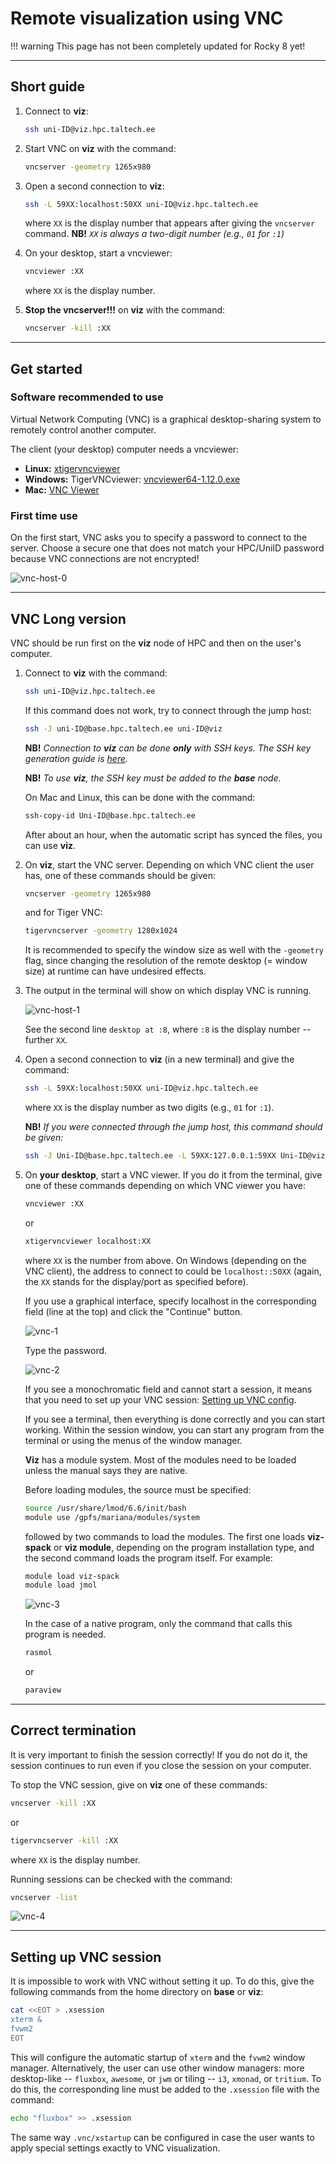 # Remote visualization using VNC

!!! warning
    This page has not been completely updated for Rocky 8 yet!

---

## Short guide

1. Connect to **viz**:

    ```sh
    ssh uni-ID@viz.hpc.taltech.ee
    ```

2. Start VNC on **viz** with the command:

    ```sh
    vncserver -geometry 1265x980
    ```

3. Open a second connection to **viz**:

    ```sh
    ssh -L 59XX:localhost:50XX uni-ID@viz.hpc.taltech.ee
    ```

    where `XX` is the display number that appears after giving the `vncserver` command.
    **NB!** _`XX` is always a two-digit number (e.g., `01` for `:1`)_

4. On your desktop, start a vncviewer:

    ```sh
    vncviewer :XX
    ```

    where `XX` is the display number.

5. **Stop the vncserver!!!** on **viz** with the command:

    ```sh
    vncserver -kill :XX
    ```

---

## Get started

### Software recommended to use

Virtual Network Computing (VNC) is a graphical desktop-sharing system to remotely control another computer.

The client (your desktop) computer needs a vncviewer:

- **Linux:** [xtigervncviewer](https://command-not-found.com/xtigervncviewer)
- **Windows:** TigerVNCviewer: [vncviewer64-1.12.0.exe](https://sourceforge.net/projects/tigervnc/files/stable/1.12.0/vncviewer64-1.12.0.exe/download)
- **Mac:** [VNC Viewer](https://www.realvnc.com/en/connect/download/viewer/)

### First time use

On the first start, VNC asks you to specify a password to connect to the server. Choose a secure one that does not match your HPC/UniID password because VNC connections are not encrypted!

![vnc-host-0](/visualization/attachments/vnc-host-0.png)

---

## VNC Long version

VNC should be run first on the **viz** node of HPC and then on the user's computer.

1. Connect to **viz** with the command:

    ```sh
    ssh uni-ID@viz.hpc.taltech.ee
    ```

    If this command does not work, try to connect through the jump host:

    ```sh
    ssh -J uni-ID@base.hpc.taltech.ee uni-ID@viz 
    ```

    **NB!** _Connection to **viz** can be done **only** with SSH keys. The SSH key generation guide is [here](/access/ssh)._

    **NB!** _To use **viz**, the SSH key must be added to the **base** node._

    On Mac and Linux, this can be done with the command:

    ```sh
    ssh-copy-id Uni-ID@base.hpc.taltech.ee
    ```

    After about an hour, when the automatic script has synced the files, you can use **viz**.

2. On **viz**, start the VNC server. Depending on which VNC client the user has, one of these commands should be given:

    ```sh
    vncserver -geometry 1265x980
    ```

    and for Tiger VNC:

    ```sh
    tigervncserver -geometry 1280x1024
    ```

    It is recommended to specify the window size as well with the `-geometry` flag, since changing the resolution of the remote desktop (= window size) at runtime can have undesired effects.

3. The output in the terminal will show on which display VNC is running.

    ![vnc-host-1](/visualization/attachments/vnc-host-1.png)

    See the second line `desktop at :8`, where `:8` is the display number -- further `XX`.

4. Open a second connection to **viz** (in a new terminal) and give the command:

    ```sh
    ssh -L 59XX:localhost:50XX uni-ID@viz.hpc.taltech.ee
    ```

    where `XX` is the display number as two digits (e.g., `01` for `:1`).

    **NB!** _If you were connected through the jump host, this command should be given:_

    ```sh
    ssh -J Uni-ID@base.hpc.taltech.ee -L 59XX:127.0.0.1:59XX Uni-ID@viz
    ```

5. On **your desktop**, start a VNC viewer. If you do it from the terminal, give one of these commands depending on which VNC viewer you have:

    ```sh
    vncviewer :XX
    ```

    or

    ```sh
    xtigervncviewer localhost:XX
    ```

    where `XX` is the number from above. On Windows (depending on the VNC client), the address to connect to could be `localhost::50XX` (again, the `XX` stands for the display/port as specified before).

    If you use a graphical interface, specify localhost in the corresponding field (line at the top) and click the "Continue" button.

    ![vnc-1](/visualization/attachments/vnc-1.png)

    Type the password.

    ![vnc-2](/visualization/attachments/vnc-2.png)

    If you see a monochromatic field and cannot start a session, it means that you need to set up your VNC session: [Setting up VNC config](#setting-up-vnc-session).

    If you see a terminal, then everything is done correctly and you can start working. Within the session window, you can start any program from the terminal or using the menus of the window manager.

    **Viz** has a module system. Most of the modules need to be loaded unless the manual says they are native.

    Before loading modules, the source must be specified:

    ```sh
    source /usr/share/lmod/6.6/init/bash
    module use /gpfs/mariana/modules/system
    ```

    followed by two commands to load the modules. The first one loads **viz-spack** or **viz module**, depending on the program installation type, and the second command loads the program itself. For example:

    ```sh
    module load viz-spack
    module load jmol
    ```

    ![vnc-3](/visualization/attachments/vnc-3.png)

    In the case of a native program, only the command that calls this program is needed.

    ```sh
    rasmol
    ```

    or

    ```sh
    paraview
    ```

---

## Correct termination

It is very important to finish the session correctly! If you do not do it, the session continues to run even if you close the session on your computer.

To stop the VNC session, give on **viz** one of these commands:

```sh
vncserver -kill :XX
```

or

```sh
tigervncserver -kill :XX
```

where `XX` is the display number.

Running sessions can be checked with the command:

```sh
vncserver -list
```

![vnc-4](/visualization/attachments/vnc-4.png)

---

## Setting up VNC session

It is impossible to work with VNC without setting it up. To do this, give the following commands from the home directory on **base** or **viz**:

```sh
cat <<EOT > .xsession
xterm &
fvwm2
EOT
```

This will configure the automatic startup of `xterm` and the `fvwm2` window manager. Alternatively, the user can use other window managers: more desktop-like -- `fluxbox`, `awesome`, or `jwm` or tiling -- `i3`, `xmonad`, or `tritium`. To do this, the corresponding line must be added to the `.xsession` file with the command:

```sh
echo "fluxbox" >> .xsession
```

The same way `.vnc/xstartup` can be configured in case the user wants to apply special settings exactly to VNC visualization.
